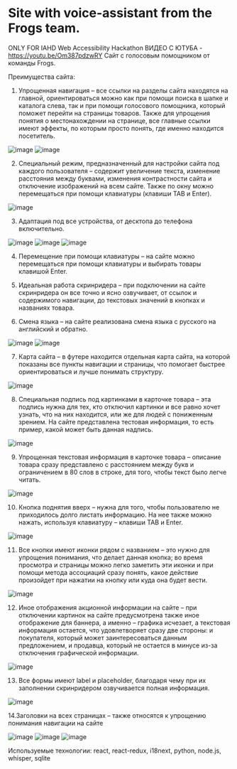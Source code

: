 # Site with voice-assistant from the Frogs team.
ONLY FOR IAHD Web Accessibility Hackathon
ВИДЕО С ЮТУБА - https://youtu.be/Om387pdzwRY
Сайт с голосовым помощником от команды Frogs.

Преимущества сайта: 
1. Упрощенная навигация – все ссылки на разделы сайта находятся на главной, ориентироваться можно как при помощи поиска в шапке и каталога слева, так и при помощи голосового помощника, который поможет перейти на страницы товаров. Также для упрощения понятия о местонахождении на странице, все главные ссылки имеют эффекты, по которым просто понять, где именно находится посетитель.

![image](https://github.com/WaterMelonyOcO/voice-assistant-Frogs/assets/111881249/90795555-e46c-45cc-88f7-9453b60bf058)
![image](https://github.com/WaterMelonyOcO/voice-assistant-Frogs/assets/111881249/7678376d-b8b9-4114-8c98-87c2818b9051)


2. Специальный режим, предназначенный для настройки сайта под каждого пользователя – содержит увеличение текста, изменение расстояния между буквами, изменения контрастности сайта и отключение изображений на всем сайте. Также по окну можно перемещаться при помощи клавиатуры (клавиши TAB и Enter).

![image](https://github.com/WaterMelonyOcO/voice-assistant-Frogs/assets/111881249/7498a974-9562-4533-874b-6d3b3f032385)

3. Адаптация под все устройства, от десктопа до телефона включительно.

![image](https://github.com/WaterMelonyOcO/voice-assistant-Frogs/assets/111881249/3f2f7685-29f6-46cc-8411-7eaa5a9e6fa2)
![image](https://github.com/WaterMelonyOcO/voice-assistant-Frogs/assets/111881249/51cc108a-fadd-4def-8aea-5a0813283d4d)
![image](https://github.com/WaterMelonyOcO/voice-assistant-Frogs/assets/111881249/03304a35-870c-493f-bb69-96687b2ba4e1)


4. Перемещение при помощи клавиатуры – на сайте можно перемещаться при помощи клавиатуры
и выбирать товары клавишой Enter.


5. Идеальная работа скринридера – при подключении на сайте скринридера он все точно и ясно озвучивает, от ссылок и содержимого навигации, до текстовых значений в кнопках и названиях товара.

6. Смена языка – на сайте реализована смена языка с русского на английский и обратно. 

![image](https://github.com/WaterMelonyOcO/voice-assistant-Frogs/assets/111881249/ebdaf953-dfa9-42dc-b7d3-13c7da1b7d3b)
![image](https://github.com/WaterMelonyOcO/voice-assistant-Frogs/assets/111881249/3b39ab7d-4068-4b69-9c30-2571d48de5fc)

7. Карта сайта – в футере находится отдельная карта сайта, на которой показаны все пункты навигации и страницы, что помогает быстрее ориентироваться и лучше понимать структуру. 

![image](https://github.com/WaterMelonyOcO/voice-assistant-Frogs/assets/111881249/7e40dea7-15e3-43a6-afd8-7dafe1f678cc)

8. Специальная подпись под картинками в карточке товара – эта подпись нужна для тех, кто отключил картинки и все равно хочет узнать, что на них находится, или же для людей с пониженным зрением. На сайте представлена тестовая информация, то есть пример, какой может быть данная надпись.

![image](https://github.com/WaterMelonyOcO/voice-assistant-Frogs/assets/111881249/14779db1-21b3-480b-bd28-6b4f03bc7d45)

9. Упрощенная текстовая информация в карточке товара – описание товара сразу представлено с расстоянием между букв и ограничением в 80 слов в строке, для того, чтобы текст было легче читать.

![image](https://github.com/WaterMelonyOcO/voice-assistant-Frogs/assets/111881249/7664c025-1b84-444e-84f6-528c581fe98c)

10. Кнопка поднятия вверх – нужна для того, чтобы пользователю не приходилось долго листать информацию. На нее также можно нажать, используя клавиатуру – клавиши TAB и Enter.

![image](https://github.com/WaterMelonyOcO/voice-assistant-Frogs/assets/111881249/123dd4aa-ae6e-4a89-b52c-d585f289d411)

11. Все кнопки имеют иконки рядом с названием – это нужно для упрощения понимания, что делает данная кнопка; во время просмотра и страницы можно легко заметить эти иконки и при помощи метода ассоциаций сразу понять, какое действие произойдет при нажатии на кнопку или куда она будет вести.

![image](https://github.com/WaterMelonyOcO/voice-assistant-Frogs/assets/111881249/594bf273-eb36-4ff5-ae84-d27f788826c5)


12. Иное отображения акционной информации на сайте – при отключении картинок на сайте предусмотрена также иное отображение для баннера, а именно – графика исчезает, а текстовая информация остается, что удовлетворяет сразу две стороны: и покупателя, который может заинтересоваться данным предложением, и продавца, который не остается в минусе из-за отключения графической информации.

![image](https://github.com/WaterMelonyOcO/voice-assistant-Frogs/assets/111881249/c2a67ef9-a9a7-4e54-b602-1be5047133b4)


13. Все формы имеют label и placeholder, благодаря чему при их заполнении скринридером озвучивается полная информация.

![image](https://github.com/WaterMelonyOcO/voice-assistant-Frogs/assets/111881249/8294a327-9e3d-43cb-bf1a-8c002149f035)


14.Заголовки на всех страницах – также относятся к упрощению понимания навигации на сайте

![image](https://github.com/WaterMelonyOcO/voice-assistant-Frogs/assets/111881249/b557704d-f0a9-41c1-a159-7fad1248aab6)
![image](https://github.com/WaterMelonyOcO/voice-assistant-Frogs/assets/111881249/5d13b64f-e966-4719-9275-63cd99854d7a)
![image](https://github.com/WaterMelonyOcO/voice-assistant-Frogs/assets/111881249/9cbc8764-17cc-4798-a73b-68edd41dde11)

Используемые технологии: react, react-redux, i18next, python, node.js, whisper, sqlite



  
